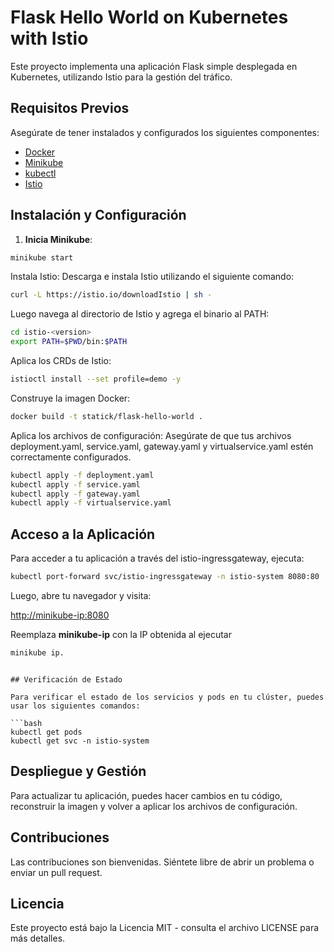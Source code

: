 # Flask Hello World on Kubernetes with Istio

Este proyecto implementa una aplicación Flask simple desplegada en Kubernetes, utilizando Istio para la gestión del tráfico.

## Requisitos Previos

Asegúrate de tener instalados y configurados los siguientes componentes:

- [Docker](https://docs.docker.com/get-docker/)
- [Minikube](https://minikube.sigs.k8s.io/docs/start/)
- [kubectl](https://kubernetes.io/docs/tasks/tools/install-kubectl/)
- [Istio](https://istio.io/latest/docs/setup/getting-started/#download)

## Instalación y Configuración

1. **Inicia Minikube**:
```bash
minikube start
```
Instala Istio: Descarga e instala Istio utilizando el siguiente comando:

```bash
curl -L https://istio.io/downloadIstio | sh -
```
Luego navega al directorio de Istio y agrega el binario al PATH:

```bash
cd istio-<version>
export PATH=$PWD/bin:$PATH
```
Aplica los CRDs de Istio:

```bash
istioctl install --set profile=demo -y
```
Construye la imagen Docker:

```bash
docker build -t statick/flask-hello-world .
```

Aplica los archivos de configuración: Asegúrate de que tus archivos deployment.yaml, service.yaml, gateway.yaml y virtualservice.yaml estén correctamente configurados.

```bash
kubectl apply -f deployment.yaml
kubectl apply -f service.yaml
kubectl apply -f gateway.yaml
kubectl apply -f virtualservice.yaml
```
## Acceso a la Aplicación

Para acceder a tu aplicación a través del istio-ingressgateway, ejecuta:

```bash
kubectl port-forward svc/istio-ingressgateway -n istio-system 8080:80
```
Luego, abre tu navegador y visita:

[http://minikube-ip:8080](http://minikube-ip:8080)

Reemplaza **minikube-ip** con la IP obtenida al ejecutar 

```bash
minikube ip.
```
```

## Verificación de Estado

Para verificar el estado de los servicios y pods en tu clúster, puedes usar los siguientes comandos:

```bash
kubectl get pods
kubectl get svc -n istio-system
```
## Despliegue y Gestión

Para actualizar tu aplicación, puedes hacer cambios en tu código, reconstruir la imagen y volver a aplicar los archivos de configuración.

## Contribuciones

Las contribuciones son bienvenidas. Siéntete libre de abrir un problema o enviar un pull request.

## Licencia

Este proyecto está bajo la Licencia MIT - consulta el archivo LICENSE para más detalles.

